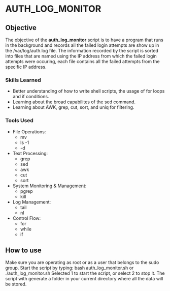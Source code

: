 # AUTH_LOG_MONITOR

## Objective

The objective of the **auth_log_monitor** script is to have a program that runs in the background and records all the failed login attempts are show up in the /var/log/auth.log file.
The information recorded by the script is sorted into files that are named using the IP address from which the failed login attempts were occuring, each file contains all the failed attempts from the specific IP address.


### Skills Learned

- Better understanding of how to write shell scripts, the usage of for loops and if conditions.
- Learning about the broad capabilites of the sed command.
- Learning about AWK, grep, cut, sort, and uniq for filtering.


### Tools Used

- File Operations:
    * mv
    * ls -1
    * -d
- Text Processing:
   * grep
   * sed
   * awk
   * cut
   * sort
- System Monitoring & Management:
   * pgrep
   * kill
- Log Management:
   * tail
   * nl
- Control Flow:
   * for
   * while
   * if

## How to use

Make sure you are operating as root or as a user that belongs to the sudo group.
Start the script by typing: bash auth_log_monitor.sh or ./auth_log_monitor.sh
Selected 1 to start the script, or select 2 to stop it.
The script with generate a folder in your current directory where all the data will be stored.
